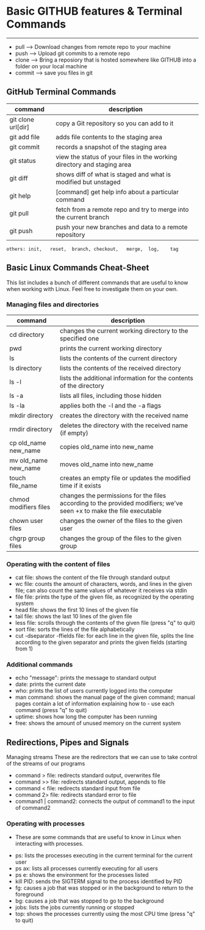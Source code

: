 # Basic GITHUB features & Terminal Commands

----
 - pull --> Download changes from remote repo to your machine
 - push --> Upload git commits to a remote repo
 - clone --> Bring a reposiory that is hosted somewhere like GITHUB into a folder on your local machine
 - commit --> save you files in git
 ## GitHub Terminal Commands 
| command | description |
|---------|-------------|
|git clone url[dir]	| copy a Git repository so you can add to it|
|git add file |	adds file contents to the staging area|
|git commit | records a snapshot of the staging area|
|git status | view the status of your files in the working directory and staging area|
|git diff | shows diff of what is staged and what is modified but unstaged|
|git help |	[command] get help info about a particular command|
|git pull | fetch from a remote repo and try to merge into the current branch|
|git push | push your new branches and data to a remote repository|
    others:	init,	reset,	branch,	checkout,	merge,	log,	tag	

## Basic Linux Commands Cheat-Sheet
This list includes a bunch of different commands that are useful to know when working with Linux. Feel free to investigate them on your own.

### Managing files and directories
| command | description |
|---------|-------------|
|cd directory | changes the current working directory to the specified one|
|pwd | prints the current working directory|
|ls | lists the contents of the current directory|
|ls directory | lists the contents of the received directory|
|ls -l | lists the additional information for the contents of the directory|
|ls -a | lists all files, including those hidden|
|ls -la | applies both the -l and the -a flags|
|mkdir directory | creates the directory with the received name|
|rmdir directory | deletes the directory with the received name (if empty)|
|cp old_name new_name | copies old_name into new_name|
|mv old_name new_name | moves old_name into new_name|
|touch file_name | creates an empty file or updates the modified time if it exists|
|chmod modifiers files | changes the permissions for the files according to the provided modifiers; we've seen +x to make the file executable|
|chown user files | changes the owner of the files to the given user|
|chgrp group files | changes the group of the files to the given group|


### Operating with the content of files
- cat file: shows the content of the file through standard output
- wc file: counts the amount of characters, words, and lines in the given file; can also count the same values of whatever it receives via stdin
- file file: prints the type of the given file, as recognized by the operating system
- head file: shows the first 10 lines of the given file
- tail file: shows the last 10 lines of the given file
- less file: scrolls through the contents of the given file (press "q" to quit)
- sort file: sorts the lines of the file alphabetically
- cut -dseparator -ffields file: for each line in the given file, splits the line according to the given separator and  prints the given fields (starting from 1)
### Additional commands
- echo "message": prints the message to standard output
- date: prints the current date
- who: prints the list of users currently logged into the computer
- man command: shows the manual page of the given command; manual pages contain a lot of information explaining how to - use each command (press "q" to quit)
- uptime: shows how long the computer has been running
- free: shows the amount of unused memory on the current system

## Redirections, Pipes and Signals
Managing streams
These are the redirectors that we can use to take control of the streams of our programs

- command > file: redirects standard output, overwrites file
- command >> file: redirects standard output, appends to file
- command < file: redirects standard input from file
- command 2> file: redirects standard error to file
- command1 | command2: connects the output of command1 to the input of command2
### Operating with processes
* These are some commands that are useful to know in Linux when interacting with processes. 

- ps: lists the processes executing in the current terminal for the current user
- ps ax: lists all processes currently executing for all users
- ps e: shows the environment for the processes listed
- kill PID: sends the SIGTERM signal to the process identified by PID
- fg: causes a job that was stopped or in the background to return to the foreground
- bg: causes a job that was stopped to go to the background
- jobs: lists the jobs currently running or stopped
- top: shows the processes currently using the most CPU time (press "q" to quit)
